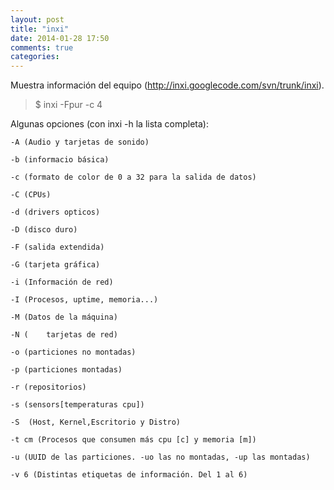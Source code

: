 ```yaml
---
layout: post
title: "inxi"
date: 2014-01-28 17:50
comments: true
categories: 
---
```

Muestra información del equipo (<http://inxi.googlecode.com/svn/trunk/inxi>).

>$ inxi -Fpur -c 4

Algunas opciones (con inxi -h la lista completa):

	-A (Audio y tarjetas de sonido)

	-b (informacio básica)

	-c (formato de color de 0 a 32 para la salida de datos)

	-C (CPUs)

	-d (drivers opticos)

	-D (disco duro)

	-F (salida extendida)

	-G (tarjeta gráfica)

	-i (Información de red)

	-I (Procesos, uptime, memoria...)

	-M (Datos de la máquina)

	-N (	tarjetas de red)

	-o (particiones no montadas)

	-p (particiones montadas)

	-r (repositorios)

	-s (sensors[temperaturas cpu])

	-S 	(Host, Kernel,Escritorio y Distro) 

	-t cm (Procesos que consumen más cpu [c] y memoria [m])

	-u (UUID de las particiones. -uo las no montadas, -up las montadas)

	-v 6 (Distintas etiquetas de información. Del 1 al 6)

